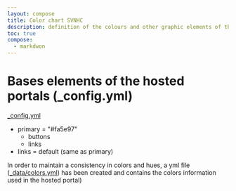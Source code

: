 ```yaml
---
layout: compose
title: Color chart SVNHC
description: definition of the colours and other graphic elements of the hosted portal
toc: true
compose:
  - markdwon
---
```

# Bases elements of the hosted portals (_config.yml)
[_config.yml](https://github.com/gbif/hp-svnhc/blob/master/_config.yml)
- primary = "#fa5e97"
  - buttons
  - links
- links = default (same as primary)

In order to maintain a consistency in colors and hues, a yml file ([_data/colors.yml](https://github.com/gbif/hp-svnhc/blob/master/_data/colors.yml)) has been created and contains the colors information used in the hosted portal)
